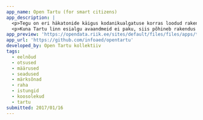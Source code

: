 ```yaml
---
app_name: Open Tartu (for smart citizens)
app_description: |
  <p>Tegu on eri häkatonide käigus kodanikualgatuse korras loodud rakenduse prototüübiga, mis visualiseerib Tartu linna poolt tehtavate otsuste elutsüklit nende esitamisest kuni vastuvõtmiseni.</p>
  <p>Kuna Tartu linn esialgu avaandmeid ei paku, siis põhineb rakendus dokumendiregistrist skriptide abil kraabitud andmetel (ingl kl <a href="https://en.wikipedia.org/wiki/Data_scraping" rel="nofollow"><em>scraped data</em></a>). Rakenduse lähtekood on veebis vabalt kättesaadaval ning soovijad võivad seda edasi arendada elik mõnele teisele omavalitsusele kohandada.</p>
app_preview: 'https://opendata.riik.ee/sites/default/files/files/apps/tartu1.png'
app_url: 'https://github.com/infoaed/opentartu'
developed_by: Open Tartu kollektiiv
tags:
  - eelnõud
  - otsused
  - määrused
  - seadused
  - märksõnad
  - raha
  - istungid
  - koosolekud
  - tartu
submitted: 2017/01/16
---
```

